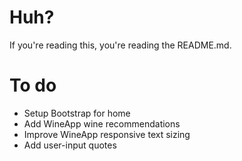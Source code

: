 # Huh?
If you're reading this, you're reading the README.md.
# To do
- Setup Bootstrap for home
- Add WineApp wine recommendations
- Improve WineApp responsive text sizing
- Add user-input quotes
